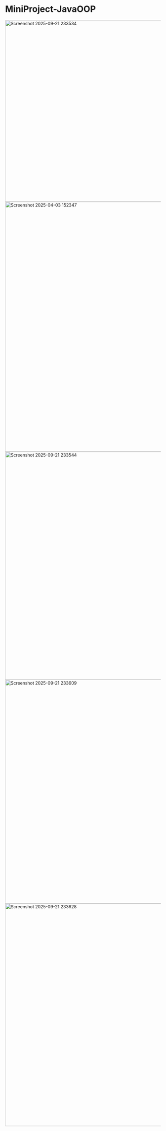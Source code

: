 # MiniProject-JavaOOP <br>
<img width="901" height="587" alt="Screenshot 2025-09-21 233534" src="https://github.com/user-attachments/assets/882057d8-4480-4f00-8c64-8d8277638e2b" /> <br>
<img width="1264" height="808" alt="Screenshot 2025-04-03 152347" src="https://github.com/user-attachments/assets/d484134f-9b78-4c8a-8c98-6adccfeb9438" /> <br>
<img width="1044" height="737" alt="Screenshot 2025-09-21 233544" src="https://github.com/user-attachments/assets/33d9147f-0169-4a17-b43c-39b660d4e953" /> <br>
<img width="1025" height="723" alt="Screenshot 2025-09-21 233609" src="https://github.com/user-attachments/assets/d54bc020-6ee6-49ec-9266-5fd48696cf47" /> <br>
<img width="1022" height="720" alt="Screenshot 2025-09-21 233628" src="https://github.com/user-attachments/assets/f7aba0c1-1b47-4cb7-afe1-b3ae05b4e2f9" /> <br>
